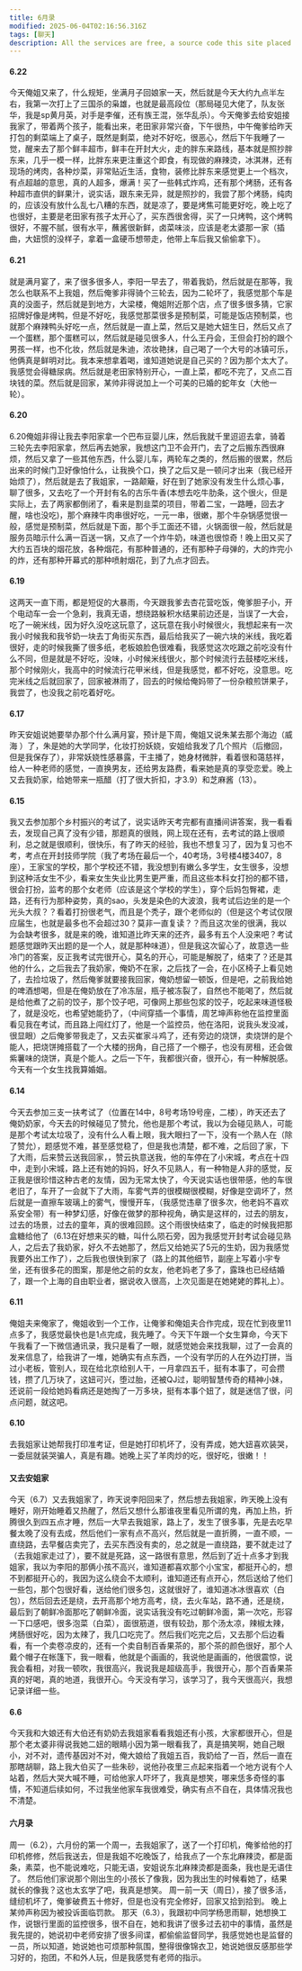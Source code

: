 ```yaml
---
title: 6月录
modified: 2025-06-04T02:16:56.316Z
tags: [聊天]
description: All the services are free, a source code this site placed on github repository and intergration with netlify service, another service that you can use is github page for hosting your own static site.
---
```

#### 6.22
今天俺姐又来了，什么规矩，坐满月子回娘家一天，然后就是今天大约九点半左右，我第一次打上了三国杀的枭雄，也就是最高段位（那局碰见大佬了，队友张华，我是sp黄月英，对手是李催，还有族王混，张华乱杀）。今天俺爹去给安姐接我家了，带着两个孩子，能看出来，老田家非常兴奋，下午很热，中午俺爹给昨天打包的剩菜端上了桌子，既然是剩菜，绝对不好吃，很恶心，然后下午我睡了一觉，醒来去了那个鲜丰超市，鲜丰在开封大火，走的胖东来路线，基本就是照抄胖东来，几乎一模一样，比胖东来更注重这个即食，有现做的麻辣烫，冰淇淋，还有现场的烤肉，各种炒菜，非常贴近生活，食物，装修比胖东来感觉更上一个档次，有点超越的意思，真的人超多，爆满！买了一些韩式炸鸡，还有那个烤肠，还有各种超市直供的鲜果汁，说实话，跟东来无异，就是照抄的，我尝了那个烤肠，纯肉的，应该没有放什么乱七八糟的东西，就是凉了，要是烤焦可能更好吃，晚上吃了也很好，主要是老田家有孩子太开心了，买东西很舍得，买了一只烤鸭，这个烤鸭很好，不腥不腻，很有水平，蘸酱很新鲜，卤菜味淡，应该是老太婆那一家（插曲，大妞惯的没样子，拿着一盒硬币想带走，他带上车后我又偷偷拿下）。
#### 6.21
就是满月宴了，来了很多很多人，李阳一早去了，带着我奶，然后就是在那等，我怎么也联系不上我姐，然后俺爹非得骑个三轮去，因为二轮坏了，我感觉那个车是真的没面子，然后就是到地方，大梁楼，俺姐附近那个店，点了很多很多猜，它家招牌好像是烤鸭，但是不好吃，我感觉那菜很多是预制菜，可能是饭店预制菜，也就那个麻辣鸭头好吃一点，然后就是一直上菜，然后又是她大妞生日，然后又点了一个蛋糕，那个蛋糕可以，然后就是碰见很多人，什么王丹会，王但会打扮的跟个男孩一样，也不化妆，然后就是朱迪，浓妆艳抹，自己喝了一个大号的冰镇可乐，他俩真是鲜明对比。我本来想拿着喝，谁知道她说是自己买的？因为那个太大了。我感觉会得糖尿病。然后就是老田家特别开心，一直上菜，都吃不完了，又点二百块钱的菜。然后就是回家，某帅非得说加上一个可美的已婚的蛇年女（大他一轮）。
#### 6.20
6.20俺姐非得让我去李阳家拿一个巴布豆婴儿床，然后我就千里迢迢去拿，骑着三轮先去李阳家拿，然后再去她家，我想这门卫不会开门，去了之后搬东西很麻烦，然后又拿了一些其他东西，什么婴儿车，两轮车之类的，然后搬的很累，然后出来的时候门卫好像怕什么，让我换个口，换了之后又是一顿问才出来（我已经开始烦了），然后就是去了我姐家，一路颠簸，好在到了她家没有发生什么烦心事，聊了很多，又去吃了一个开封有名的古乐牛香(本想去吃牛肋条，这个很火，但是实际上，去了两家都倒闭了，看来是割韭菜的项目，带着二宝，一路睡，回去才醒，啥也没吃)，那个麻辣牛肉串很好吃，一元一串，很嫩，那个牛杂锅感觉很一般，感觉是预制菜，然后就是下面，那个手工面还不错，火锅面很一般，然后就是服务员暗示什么满一百送一锅，又点了一个炸牛奶，味道也很惊奇！晚上田又买了大约五百块的烟花放，各种烟花，有那种普通的，还有那种子母弹的，大的炸完小的炸，还有那种开幕式的那种喷射烟花，到了九点才回去。
#### 6.19
这两天一直下雨，都是短促的大暴雨，今天跟我爹去杏花营吃饭，俺爹胆子小，开个电动车一会一个急刹，我真无语，想绕路躲积水结果前边还是，当误了一大会，吃了一碗米线，因为好久没吃这玩意了，这玩意在我小时候很火，我想起来有一次我小时候我和我爷奶一块去丁角街买东西，最后给我买了一碗六块的米线，我吃着很好，走的时候我撕了很多纸，老板娘脸色很难看，我感觉这次吃跟之前吃没有什么不同，但是就是不好吃，没味，小时候米线很火，那个时候流行去鼓楼吃米线，那个时候刚火，我高中的时候流行花甲米线，但是我感觉，都不好吃，没意思。吃完米线之后就回家了，回家被淋雨了，回去的时候给俺妈带了一份杂粮煎饼果子，我尝了，也没我之前吃着好吃。
#### 6.17
昨天安姐说她要举办那个什么满月宴，预计是下周，俺姐又说朱某去那个海边（威海 ）了，朱是她的大学同学，化妆打扮妖娆，安姐给我发了几个照片（后撤回，但是我保存了），非常妖娆性感暴露，干主播了，她身材微胖，看着很和蔼慈祥，给人一种老师的感觉，一直换男友，还给男友路费，看来她是真的享受恋爱。晚上又去我奶家，给她带来一瓶醋（打了很大折扣，才3.9）和芝麻酱（13）。
#### 6.15
我又去参加那个乡村振兴的考试了，说实话昨天考完都有直播间讲答案，我一看看去，发现自己真了没有少错，那题真的很贱，网上现在还有，去考试的路上很顺利，总之就是很顺利，很快乐，有了昨天的经验，我也不想复习了，因为复习也不考，考点在开封技师学院（我了考场在最后一个，40考场，3号楼4楼3407，8座），王家宝的学校，那个学校还不错，我没想到有嫩么多学生，女生很多，没想到这种活女生不少，看来女生失业比男生更严重，而且这些本科女打扮的都不错，很会打扮，监考的那个女老师（应该是这个学校的学生），穿个后妈包臀裙，走路，还有行为那种姿势，真的sao，头发是染色的大波浪，我考试后边坐的是一个光头大叔？？看着打扮很老气，而且是个秃子，跟个老师似的（但是这个考试仅限应届生，也就是最多也不会超过30？莫非一直复读？？而且这次坐的很满，我以为会缺考很多，就是来的晚，谁知道比昨天来的还齐，最多有五个人没来吧？考试题感觉跟昨天出题的是一个人，就是那种味道），但是我这次留心了，故意选一些冷门的答案，反正我考试完很开心，莫名的开心，可能是解脱了，结束了？还是其他的什么，之后我去了我奶家，俺奶不在家，之后找了一会，在小区椅子上看见她了，去捡垃圾了，然后俺爹就要接我回家，俺奶想留一顿饭，但是吧，之前我给她的啤酒想喝，但是在俺奶放在了冷冻层，瓶子被冻裂了，自然也不能喝了，然后就是给他煮了之前的饺子，那个饺子吧，可像网上那些包浆的饺子，吃起来味道怪极了，就是没吃，也希望她能扔了，（中间穿插一个事情，周艺坤声称他在监控里面看见我在考试，而且路上闯红灯了，他是一个监控员，他在洛阳，说我头发没减，很显眼）之后俺爹带我走了，又去买崔家斗鸡了，还有旁边的烧饼，卖烧饼的是个能人，把烧饼摊搭载了一个大楼的拐角，自己搭了一个棚子，也没有房租，还会做紫薯味的烧饼，真是个能人。之后一下午，我都很兴奋，很开心，有一种解脱感。今天有一个女生找我算婚姻。
#### 6.14
今天去参加三支一扶考试了（位置在14中，8号考场19号座，二楼），昨天还去了俺奶奶家，今天去的时候碰见了赞允，他也是那个考试，我以为会碰见熟人，可能是那个考试太垃圾了，没有什么人看上眼，我大眼扫了一下，没有一个熟人在（除了赞允），题感觉不难，甚至感觉稳了，但是我也清楚，都不难，之后回了家，下了大雨，后来赞云送我回家，，赞云执意送我，他的车停在了小宋城，考点在十四中，走到小宋城，路上还有她的妈妈，好久不见熟人，有一种物是人非的感觉，反正我是很珍惜这种古老的友情，因为无常太快了，今天说实话也很带感，他的车很老旧了，车开了一会就下了大雨，车雾气弄的很模糊很模糊，好像是空调坏了，然后就是一直擦车玻璃上的雾气，慢慢开车，（我感觉违章了很多次，他老妈不喜欢系安全带）有一种梦幻感，好像在做梦的那种视角，确实是这样的，过去的朋友，过去的场景，过去的童年，真的很难回顾。这个雨很快结束了，临走的时候我把那盒糖给他了（6.13在好想来买的糖，叫什么陨石旁，因为我感觉开封考试会碰见熟人，之后去了我奶家，好久不去她那了，然后又给她买了5元的生奶，因为我感觉我要外出工作了），之后我也很快到家了（路上的其他细节，副座上写着小宇专坐，还有很多花的图案，那是他之前的女友，他老妈老了多了，露珠也已经结婚了，跟一个上海的自由职业者，据说收入很高，上次见面是在她姥姥的葬礼上）。
#### 6.11
俺姐夫来俺家了，俺姐收到一个工作，让俺爹和俺姐夫合作完成，现在忙到夜里11点多了，我感觉最快也是1点完成，我先睡了。今天下午跟一个女生算命，今天下午我看了一下微信通讯录，我只是看了一眼，就感觉她会来找我聊，过了一会真的发来信息了，给我讲了一堆，她确实有点东西，一个没有学历的人在外边打拼，当过小老板，管别人，现在给北京给别人干，一月拿四五千，挺有本事了，可会攒钱，攒了几万块了，这妞可兴，堕过胎，还被QJ过，聪明智慧传奇的精神小妹，还说前一段给她妈看病还是她掏了一万多块，挺有本事个妞了，就是迷信了很，问点问题，就这吧。
#### 6.10
去我姐家让她帮我打印准考证，但是她打印机坏了，没有弄成，她大妞喜欢装哭，一委屈就装哭骗人，真是有趣。她晚上买了羊肉炒的吃，很好吃，很嫩！！
#### 又去安姐家
今天（6.7）又去我姐家了，昨天说李阳回来了，然后想去我姐家，昨天晚上没有睡好，刚开始睡着又热醒了，然后又想什么那谁夜里看见所谓的鬼，再加上热，折腾很久到四五点才睡，然后一大早去我姐家，路上了，发生了很多事，先是去吃早餐太晚了没有去成，然后他们一家有点不高兴，然后就是一直折腾，一直不顺，一直绕路，去早餐店卖完了，去买东西没有卖的，总之就是一直绕路，要不就走过了（去我姐家走过了），要不就是死路，这一路很有意思，然后到了近十点多才到我姐家，我以为李阳的那俩小孩不高兴，谁知道都喜欢那个小宝宝，都挺开心的，想不到都挺开心的，我因为这么绕会不太顺利，谁知道还有点开心，然后送给了他们一些包，那个包很好看，送给他们很多包，这就很好了，谁知道冰冰很喜欢（白包），然后回去还是绕，去开高那个地方高考，绕，去火车站，路不通，还是绕，最后到了朝鲜冷面那吃了朝鲜冷面，说实话我没有吃过朝鲜冷面，第一次吃，形容一下口感吧，很多泡菜（白菜），面很筋道，很有较劲，那个汤太凉，辣椒太辣，烤肠很好吃，因为太辣了，我几口吃完了。然后我们吃完之后，又去那个后边看看，有一个卖卷凉皮的，还有一个卖自制百香果茶的，那个茶的颜色很好，那个人戴个帽子在帐篷下，我一眼看，他就是个画画的，我说他是画画的，他很震惊，说我会看相，对我一顿吹，我很高兴，我说我是超级高手，我很开心，那个百香果茶真的好喝，真的地道，我很开心。今天没有学习，该学习了，我今天很高兴，我想记录详细一些。
#### 6.6
今天我和大娘还有大伯还有奶奶去我姐家看看我姐还有小孩，大家都很开心，但是那个老太婆非得说我她二妞的眼睛小因为第一眼看我了，真是搞笑啊，她自己眼小，对不对，遗传基因对不对，俺大娘给了我姐五百，我奶给了一百，然后一直在那瞎胡聊，路上我大伯买了一些朱砂，说他孙夜里三点起来指着一个地方说有个人站着，然后大哭大喊不睡，可给他家人吓坏了，我真是想笑，哪来恁多奇怪的事情，不知道后续如何，不过我坐他家车我很难受，确实有点不自在，具体情况我也不清楚。

#### 六月录
周一（6.2），六月份的第一个周一，去我姐家了，送了一个打印机，俺爹给他的打印机修修，然后我送去，但是我姐不吃晚饭了，给我点了一个东北麻辣烫，都是面条，素菜，也不能说难吃，只能无语，安姐说东北麻辣烫都是面条，我也是无语住了。
然后他们家说那个刚出生的小孩长了像我，因为我出生的时候看她了，结果就长的像我？这也太玄学了吧，我真是想笑。
周一前一天（周日），接了很多活，缝纫机坏了，俺爹破费五十修好，但是也没有完全修好，回家又拾到拾到。
晚上某帅声称因为被投诉面临罚款。
那天（6.3），我跟初中同学杨思雨聊，她想换工作，说银行里面的监控很多，很不自在，她和我讲了很多过去初中的事情，虽然是我先提的，她说初中老师安排了很多间谍，都偷偷监督同学，我感觉她也是监督的一员，所以知道，她说她也可烦那种氛围，整得很像锦衣卫，她说她很反感那些学习好的，抱团，不和外人玩，但是我感觉有老师的指示。
